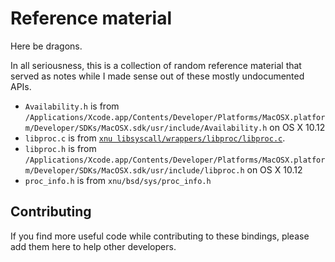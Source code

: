 # Reference material

Here be dragons.

In all seriousness, this is a collection of random reference material that served
as notes while I made sense out of these mostly undocumented APIs.

- `Availability.h` is from `/Applications/Xcode.app/Contents/Developer/Platforms/MacOSX.platform/Developer/SDKs/MacOSX.sdk/usr/include/Availability.h` on OS X 10.12
- `libproc.c` is from [`xnu libsyscall/wrappers/libproc/libproc.c`](https://github.com/opensource-apple/xnu/blob/977178fc3e01a280624e2095838cb9530763cda9/libsyscall/wrappers/libproc/libproc.c).
- `libproc.h` is from `/Applications/Xcode.app/Contents/Developer/Platforms/MacOSX.platform/Developer/SDKs/MacOSX.sdk/usr/include/libproc.h` on OS X 10.12
- `proc_info.h` is from `xnu/bsd/sys/proc_info.h`

## Contributing

If you find more useful code while contributing to these bindings, please add them
here to help other developers.
